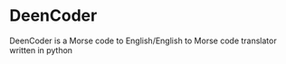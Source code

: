 # DeenCoder
DeenCoder is a Morse code to English/English to Morse code translator written in python 

